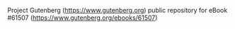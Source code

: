 Project Gutenberg (https://www.gutenberg.org) public repository for eBook #61507 (https://www.gutenberg.org/ebooks/61507)
